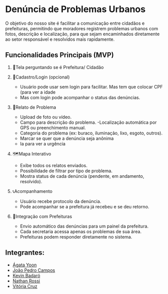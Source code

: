 # Denúncia de Problemas Urbanos
O objetivo do nosso site é facilitar a comunicação entre cidadãos e prefeituras, permitindo que moradores registrem problemas urbanos com fotos, descrição e localização, para que sejam encaminhados diretamente ao setor responsável e resolvidos mais rapidamente.

## Funcionalidades Principais (MVP)
1. 📲Tela perguntando se é Prefeitura/ Cidadão
   
2. 🪪Cadastro/Login (opcional)
   - Usuário pode usar sem login para facilitar. Mas tem que colocar CPF (para ver a idade
   - Mas com login pode acompanhar o status das denúncias.
   
3. 📝Relato de Problema
    - Upload de foto ou vídeo.
   - Campo para descrição do problema.
   -Localização automática por GPS ou preenchimento manual.
   - Categoria do problema (ex: buraco, iluminação, lixo, esgoto, outros).
   - Marcar se quer que a denúncia seja anônima 
   - Ia para ver a urgência 
   
4. 🗺️Mapa Interativo
   - Exibe todos os relatos enviados.
   - Possibilidade de filtrar por tipo de problema.
   - Mostra status de cada denúncia (pendente, em andamento, resolvido).
   
5. 📞Acompanhamento
    - Usuário recebe protocolo da denúncia.
     - Pode acompanhar se a prefeitura já recebeu e se deu retorno.
   
6. 🔗Integração com Prefeituras
     - Envio automático das denúncias para um painel da prefeitura.
   - Cada secretaria acessa apenas os problemas de sua área.
   - Prefeituras podem responder diretamente no sistema.
  
## Integrantes:
   - [Ágata Yoon](https://github.com/aga-yoon111)
   - [João Pedro Campos](https://github.com/Joaopedro01dev)
   - [Kevin Badaró](https://github.com/Kev1n269)
   - [Nathan Rossi](https://github.com/N4than-Rossi)
   - [Vitória Cruz](https://github.com/Vitoria-Cruz42)
